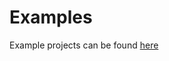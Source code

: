 Examples
========

Example projects can be found [here](https://github.com/scshark/pitaya/tree/master/examples/demo)

